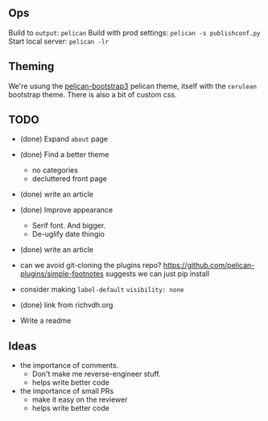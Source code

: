 Ops
---
Build to `output`: `pelican`
Build with prod settings: `pelican -s publishconf.py`
Start local server: `pelican -lr`

Theming
-------

We're usung the
[pelican-bootstrap3](https://github.com/getpelican/pelican-themes/tree/master/pelican-bootstrap3)
pelican theme, itself with the `cerulean` bootstrap theme. There is also a bit of custom css.


TODO
----

* (done) Expand `about` page
* (done) Find a better theme
  - no categories
  - decluttered front page
* (done) write an article
* (done) Improve appearance
  - Serif font. And bigger.
  - De-uglify date thingio
* (done) write an article

* can we avoid git-cloning the plugins repo?
  https://github.com/pelican-plugins/simple-footnotes suggests we can just pip install
* consider making `label-default` `visibility: none`
* (done) link from richvdh.org
* Write a readme

Ideas
-----
 * the importance of comments.
   * Don't make me reverse-engineer stuff.
   * helps write better code
 * the importance of small PRs
   * make it easy on the reviewer
   * helps write better code
